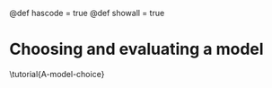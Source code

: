 @def hascode = true
@def showall = true

# Choosing and evaluating a model

\tutorial{A-model-choice}
